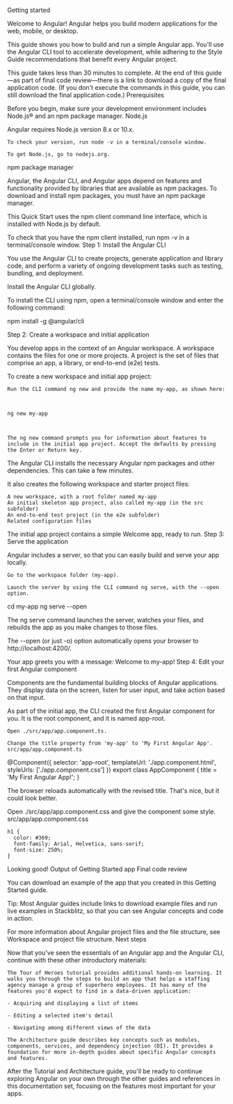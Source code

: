 Getting started

Welcome to Angular! Angular helps you build modern applications for the web, mobile, or desktop.

This guide shows you how to build and run a simple Angular app. You'll use the Angular CLI tool to accelerate development, while adhering to the Style Guide recommendations that benefit every Angular project.

This guide takes less than 30 minutes to complete. At the end of this guide—as part of final code review—there is a link to download a copy of the final application code. (If you don't execute the commands in this guide, you can still download the final application code.)
Prerequisites

Before you begin, make sure your development environment includes Node.js® and an npm package manager.
Node.js

Angular requires Node.js version 8.x or 10.x.

    To check your version, run node -v in a terminal/console window.

    To get Node.js, go to nodejs.org.

npm package manager

Angular, the Angular CLI, and Angular apps depend on features and functionality provided by libraries that are available as npm packages. To download and install npm packages, you must have an npm package manager.

This Quick Start uses the npm client command line interface, which is installed with Node.js by default.

To check that you have the npm client installed, run npm -v in a terminal/console window.
Step 1: Install the Angular CLI

You use the Angular CLI to create projects, generate application and library code, and perform a variety of ongoing development tasks such as testing, bundling, and deployment.

Install the Angular CLI globally.

To install the CLI using npm, open a terminal/console window and enter the following command:

      

npm install -g @angular/cli

    

Step 2: Create a workspace and initial application

You develop apps in the context of an Angular workspace. A workspace contains the files for one or more projects. A project is the set of files that comprise an app, a library, or end-to-end (e2e) tests.

To create a new workspace and initial app project:

    Run the CLI command ng new and provide the name my-app, as shown here:

          

    ng new my-app

        

    The ng new command prompts you for information about features to include in the initial app project. Accept the defaults by pressing the Enter or Return key.

The Angular CLI installs the necessary Angular npm packages and other dependencies. This can take a few minutes.

It also creates the following workspace and starter project files:

    A new workspace, with a root folder named my-app
    An initial skeleton app project, also called my-app (in the src subfolder)
    An end-to-end test project (in the e2e subfolder)
    Related configuration files

The initial app project contains a simple Welcome app, ready to run.
Step 3: Serve the application

Angular includes a server, so that you can easily build and serve your app locally.

    Go to the workspace folder (my-app).

    Launch the server by using the CLI command ng serve, with the --open option.

      

cd my-app
ng serve --open

    

The ng serve command launches the server, watches your files, and rebuilds the app as you make changes to those files.

The --open (or just -o) option automatically opens your browser to http://localhost:4200/.

Your app greets you with a message:
Welcome to my-app!
Step 4: Edit your first Angular component

Components are the fundamental building blocks of Angular applications. They display data on the screen, listen for user input, and take action based on that input.

As part of the initial app, the CLI created the first Angular component for you. It is the root component, and it is named app-root.

    Open ./src/app/app.component.ts.

    Change the title property from 'my-app' to 'My First Angular App'.
    src/app/app.component.ts

          

@Component({
  selector: 'app-root',
  templateUrl: './app.component.html',
  styleUrls: ['./app.component.css']
})
export class AppComponent {
  title = 'My First Angular App!';
}

    

The browser reloads automatically with the revised title. That's nice, but it could look better.

Open ./src/app/app.component.css and give the component some style.
src/app/app.component.css

      

    h1 {
      color: #369;
      font-family: Arial, Helvetica, sans-serif;
      font-size: 250%;
    }

        

Looking good!
Output of Getting Started app
Final code review

You can download an example of the app that you created in this Getting Started guide.

Tip: Most Angular guides include links to download example files and run live examples in Stackblitz, so that you can see Angular concepts and code in action.

For more information about Angular project files and the file structure, see Workspace and project file structure.
Next steps

Now that you've seen the essentials of an Angular app and the Angular CLI, continue with these other introductory materials:

    The Tour of Heroes tutorial provides additional hands-on learning. It walks you through the steps to build an app that helps a staffing agency manage a group of superhero employees. It has many of the features you'd expect to find in a data-driven application:

    - Acquiring and displaying a list of items

    - Editing a selected item's detail

    - Navigating among different views of the data

    The Architecture guide describes key concepts such as modules, components, services, and dependency injection (DI). It provides a foundation for more in-depth guides about specific Angular concepts and features.

After the Tutorial and Architecture guide, you'll be ready to continue exploring Angular on your own through the other guides and references in this documentation set, focusing on the features most important for your apps. 
